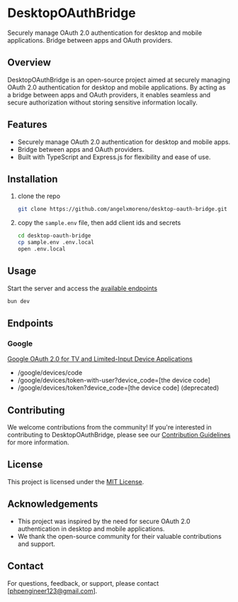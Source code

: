 # DesktopOAuthBridge

Securely manage OAuth 2.0 authentication for desktop and mobile applications. Bridge between apps and OAuth providers.

## Overview

DesktopOAuthBridge is an open-source project aimed at securely managing OAuth 2.0 authentication for desktop and mobile
applications. By acting as a bridge between apps and OAuth providers, it enables seamless and secure authorization
without storing sensitive information locally.

## Features

-   Securely manage OAuth 2.0 authentication for desktop and mobile apps.
-   Bridge between apps and OAuth providers.
-   Built with TypeScript and Express.js for flexibility and ease of use.

## Installation

1. clone the repo
    ```sh
    git clone https://github.com/angelxmoreno/desktop-oauth-bridge.git
    ```
2. copy the `sample.env` file, then add client ids and secrets
    ```sh
    cd desktop-oauth-bridge
    cp sample.env .env.local
    open .env.local
    ```

## Usage

Start the server and access the [available endpoints](#endpoints)

```sh
bun dev
```

## Endpoints

### Google

[Google OAuth 2.0 for TV and Limited-Input Device Applications](https://developers.google.com/identity/protocols/oauth2/limited-input-device)

-   /google/devices/code
-   /google/devices/token-with-user?device_code=[the device code]
-   /google/devices/token?device_code=[the device code] (deprecated)

## Contributing

We welcome contributions from the community! If you're interested in contributing to DesktopOAuthBridge, please see
our [Contribution Guidelines](CONTRIBUTING.md) for more information.

## License

This project is licensed under the [MIT License](LICENSE).

## Acknowledgements

-   This project was inspired by the need for secure OAuth 2.0 authentication in desktop and mobile applications.
-   We thank the open-source community for their valuable contributions and support.

## Contact

For questions, feedback, or support, please contact [phpengineer123@gmail.com].
